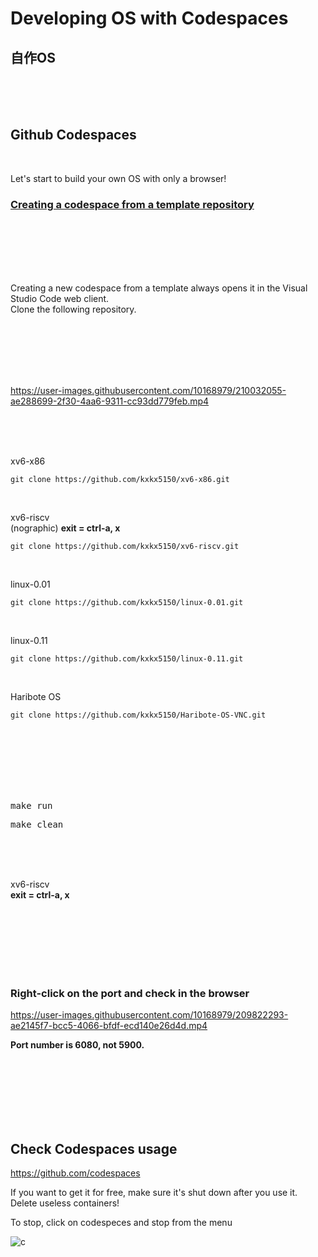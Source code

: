 # Developing OS with Codespaces

## 自作OS

<br><br><br>

## Github Codespaces

<br>

Let's start to build your own OS with only a browser!

### [Creating a codespace from a template repository](https://docs.github.com/en/codespaces/developing-in-codespaces/creating-a-codespace-from-a-template#creating-a-codespace-from-a-template-repository)  

<br><br><br><br><br>

Creating a new codespace from a template always opens it in the Visual Studio Code web client.  
Clone the following repository.

<br><br><br><br><br>





https://user-images.githubusercontent.com/10168979/210032055-ae288699-2f30-4aa6-9311-cc93dd779feb.mp4





<br><br><br>

xv6-x86
```
git clone https://github.com/kxkx5150/xv6-x86.git
```
<br>

xv6-riscv  
(nographic) __exit = ctrl-a, x__
```
git clone https://github.com/kxkx5150/xv6-riscv.git
```
<br>

linux-0.01
```
git clone https://github.com/kxkx5150/linux-0.01.git
```

<br>

linux-0.11
```
git clone https://github.com/kxkx5150/linux-0.11.git
```

<br>

Haribote OS
```
git clone https://github.com/kxkx5150/Haribote-OS-VNC.git
```











<br><br><br><br><br><br>

<pre>
make run
</pre>

<pre>
make clean
</pre>

<br><br><br>

xv6-riscv  
**exit = ctrl-a, x**

<br><br><br><br><br><br>



### Right-click on the port and check in the browser

https://user-images.githubusercontent.com/10168979/209822293-ae2145f7-bcc5-4066-bfdf-ecd140e26d4d.mp4

**Port number is 6080, not 5900.**

<br><br><br><br><br><br>





## Check Codespaces usage

https://github.com/codespaces  

If you want to get it for free, make sure it's shut down after you use it.  
Delete useless containers!

To stop, click on codespeces and stop from the menu

![c](https://user-images.githubusercontent.com/10168979/209823266-8ae47f4e-f86e-44a7-a013-dd480fa6c3ad.png)

<br><br><br><br><br><br>
<br><br><br><br><br><br>

